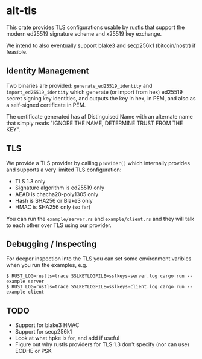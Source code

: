 # alt-tls

This crate provides TLS configurations usable by [rustls](https://crates.io/crates/rustls)
that support the modern ed25519 signature scheme and x25519 key exchange.

We intend to also eventually support blake3 and secp256k1 (bitcoin/nostr) if feasible.

## Identity Management

Two binaries are provided: `generate_ed25519_identity` and `import_ed25519_identity`
which generate (or import from hex) ed25519 secret signing key identities, and outputs
the key in hex, in PEM, and also as a self-signed certificate in PEM.

The certificate generated has af Distinguised Name with an alternate name
that simply reads "IGNORE THE NAME, DETERMINE TRUST FROM THE KEY".

## TLS

We provide a TLS provider by calling `provider()` which internally provides and
supports a very limited TLS configuration:

* TLS 1.3 only
* Signature algorithm is ed25519 only
* AEAD is chacha20-poly1305 only
* Hash is SHA256 or Blake3 only
* HMAC is SHA256 only (so far)

You can run the `example/server.rs` and `example/client.rs` and they will talk to
each other over TLS using our provider.

## Debugging / Inspecting

For deeper inspection into the TLS you can set some environment varibles when you run
the examples, e.g.

```
$ RUST_LOG=rustls=trace SSLKEYLOGFILE=sslkeys-server.log cargo run --example server
$ RUST_LOG=rustls=trace SSLKEYLOGFILE=sslkeys-client.log cargo run --example client
```

## TODO

* Support for blake3 HMAC
* Support for secp256k1
* Look at what hpke is for, and add if useful
* Figure out why rustls providers for TLS 1.3 don't specify (nor can use) ECDHE or PSK
